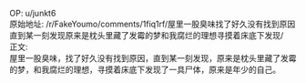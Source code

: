 
OP: u/junkt6  
原始地址: /r/FakeYoumo/comments/1fiq1rf/屋里一股臭味找了好久没有找到原因直到某一刻发现原来是枕头里藏了发霉的梦和我腐烂的理想寻摸着床底下发现/  
正文:  
屋里一股臭味，找了好久没有找到原因，直到某一刻发现，原来是枕头里藏了发霉的梦，和我腐烂的理想，寻摸着床底下发现了一具尸体，原来是年少的自己。  

